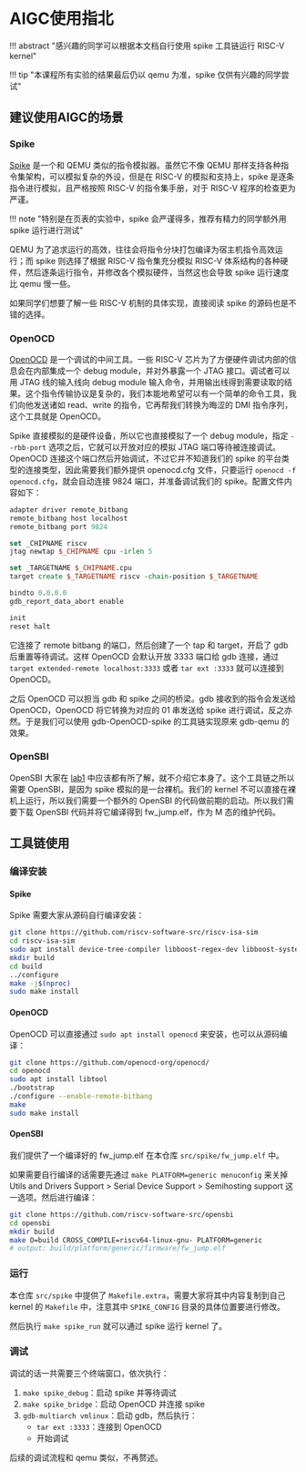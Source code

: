 # AIGC使用指北

!!! abstract "感兴趣的同学可以根据本文档自行使用 spike 工具链运行 RISC-V kernel"

!!! tip "本课程所有实验的结果最后仍以 qemu 为准，spike 仅供有兴趣的同学尝试"

## 建议使用AIGC的场景

### Spike

[Spike](https://github.com/riscv-software-src/riscv-isa-sim/) 是一个和 QEMU 类似的指令模拟器。虽然它不像 QEMU 那样支持各种指令集架构，可以模拟复杂的外设，但是在 RISC-V 的模拟和支持上，spike 是逐条指令进行模拟，且严格按照 RISC-V 的指令集手册，对于 RISC-V 程序的检查更为严谨。

!!! note "特别是在页表的实验中，spike 会严谨得多，推荐有精力的同学额外用 spike 运行进行测试"

QEMU 为了追求运行的高效，往往会将指令分块打包编译为宿主机指令高效运行；而 spike 则选择了根据 RISC-V 指令集充分模拟 RISC-V 体系结构的各种硬件，然后逐条运行指令，并修改各个模拟硬件，当然这也会导致 spike 运行速度比 qemu 慢一些。

如果同学们想要了解一些 RISC-V 机制的具体实现，直接阅读 spike 的源码也是不错的选择。

### OpenOCD

[OpenOCD](https://github.com/openocd-org/openocd/) 是一个调试的中间工具。一些 RISC-V 芯片为了方便硬件调试内部的信息会在内部集成一个 debug module，并对外暴露一个 JTAG 接口。调试者可以用 JTAG 线的输入线向 debug module 输入命令，并用输出线得到需要读取的结果。这个指令传输协议是复杂的，我们本能地希望可以有一个简单的命令工具，我们向他发送诸如 read、write 的指令，它再帮我们转换为晦涩的 DMI 指令序列，这个工具就是 OpenOCD。

Spike 直接模拟的是硬件设备，所以它也直接模拟了一个 debug module，指定 `--rbb-port` 选项之后，它就可以开放对应的模拟 JTAG 端口等待被连接调试。OpenOCD 连接这个端口然后开始调试，不过它并不知道我们的 spike 的平台类型的连接类型，因此需要我们额外提供 openocd.cfg 文件，只要运行 `openocd -f openocd.cfg`，就会自动连接 9824 端口，并准备调试我们的 spike。配置文件内容如下：

```tcl
adapter driver remote_bitbang
remote_bitbang host localhost
remote_bitbang port 9824

set _CHIPNAME riscv
jtag newtap $_CHIPNAME cpu -irlen 5 

set _TARGETNAME $_CHIPNAME.cpu
target create $_TARGETNAME riscv -chain-position $_TARGETNAME

bindto 0.0.0.0
gdb_report_data_abort enable

init
reset halt
```

它连接了 remote bitbang 的端口，然后创建了一个 tap 和 target，开启了 gdb 后重置等待调试。这样 OpenOCD 会默认开放 3333 端口给 gdb 连接，通过 `target extended-remote localhost:3333` 或者 `tar ext :3333` 就可以连接到 OpenOCD。

之后 OpenOCD 可以担当 gdb 和 spike 之间的桥梁。gdb 接收到的指令会发送给 OpenOCD，OpenOCD 将它转换为对应的 01 串发送给 spike 进行调试，反之亦然。于是我们可以使用 gdb-OpenOCD-spike 的工具链实现原来 gdb-qemu 的效果。

### OpenSBI

OpenSBI 大家在 [lab1](lab1.md) 中应该都有所了解，就不介绍它本身了。这个工具链之所以需要 OpenSBI，是因为 spike 模拟的是一台裸机。我们的 kernel 不可以直接在裸机上运行，所以我们需要一个额外的 OpenSBI 的代码做前期的启动。所以我们需要下载 OpenSBI 代码并将它编译得到 fw_jump.elf，作为 M 态的维护代码。

## 工具链使用

### 编译安装

#### Spike

Spike 需要大家从源码自行编译安装：

```bash
git clone https://github.com/riscv-software-src/riscv-isa-sim
cd riscv-isa-sim
sudo apt install device-tree-compiler libboost-regex-dev libboost-system-dev
mkdir build
cd build
../configure
make -j$(nproc)
sudo make install
```

#### OpenOCD

OpenOCD 可以直接通过 `sudo apt install openocd` 来安装，也可以从源码编译：

```bash
git clone https://github.com/openocd-org/openocd/
cd openocd
sudo apt install libtool
./bootstrap
./configure --enable-remote-bitbang
make
sudo make install
```

#### OpenSBI

我们提供了一个编译好的 fw_jump.elf 在本仓库 `src/spike/fw_jump.elf` 中。

如果需要自行编译的话需要先通过 `make PLATFORM=generic menuconfig` 来关掉 Utils and Drivers Support > Serial Device Support > Semihosting support 这一选项。然后进行编译：

```bash
git clone https://github.com/riscv-software-src/opensbi
cd opensbi
mkdir build
make O=build CROSS_COMPILE=riscv64-linux-gnu- PLATFORM=generic
# output: build/platform/generic/firmware/fw_jump.elf
```

### 运行

本仓库 `src/spike` 中提供了 `Makefile.extra`，需要大家将其中内容复制到自己 kernel 的 `Makefile` 中，注意其中 `SPIKE_CONFIG` 目录的具体位置要进行修改。

然后执行 `make spike_run` 就可以通过 spike 运行 kernel 了。

### 调试

调试的话一共需要三个终端窗口，依次执行：

1. `make spike_debug`：启动 spike 并等待调试
2. `make spike_bridge`：启动 OpenOCD 并连接 spike
3. `gdb-multiarch vmlinux`：启动 gdb，然后执行：
   - `tar ext :3333`：连接到 OpenOCD
   - 开始调试

后续的调试流程和 qemu 类似，不再赘述。
